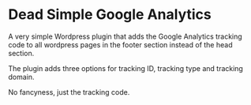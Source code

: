 Dead Simple Google Analytics
============================

A very simple Wordpress plugin that adds the Google Analytics tracking code to
all wordpress pages in the footer section instead of the head section.

The plugin adds three options for tracking ID, tracking type and tracking
domain.

No fancyness, just the tracking code.
